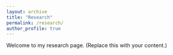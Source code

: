 ```yaml
---
layout: archive
title: "Research"
permalink: /research/
author_profile: true
---
```


Welcome to my research page. (Replace this with your content.)
